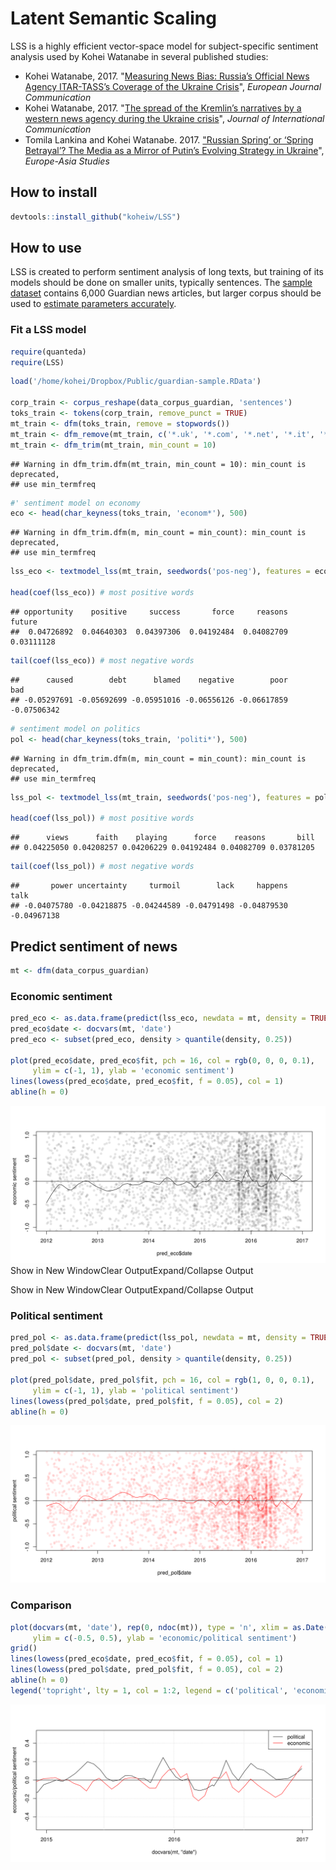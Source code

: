 
Latent Semantic Scaling
=======================

LSS is a highly efficient vector-space model for subject-specific sentiment analysis used by Kohei Watanabe in several published studies:

-   Kohei Watanabe, 2017. "[Measuring News Bias: Russia’s Official News Agency ITAR-TASS’s Coverage of the Ukraine Crisis](http://journals.sagepub.com/eprint/TBc9miIc89njZvY3gyAt/full)", *European Journal Communication*
-   Kohei Watanabe, 2017. "[The spread of the Kremlin’s narratives by a western news agency during the Ukraine crisis](http://www.tandfonline.com/eprint/h2IHsz2YKce6uJeeCmcd/full)", *Journal of International Communication*
-   Tomila Lankina and Kohei Watanabe. 2017. ["Russian Spring’ or ‘Spring Betrayal’? The Media as a Mirror of Putin’s Evolving Strategy in Ukraine](http://www.tandfonline.com/eprint/tWik7KDfsZv8C2KeNkI5/full)", *Europe-Asia Studies*

How to install
--------------

``` r
devtools::install_github("koheiw/LSS")
```

How to use
----------

LSS is created to perform sentiment analysis of long texts, but training of its models should be done on smaller units, typically sentences. The [sample dataset](https://www.dropbox.com/s/555sr2ml6wc701p/guardian-sample.RData?dl=0) contains 6,000 Guardian news articles, but larger corpus should be used to [estimate parameters accurately](https://koheiw.net/?p=629).

### Fit a LSS model

``` r
require(quanteda)
require(LSS)
```

``` r
load('/home/kohei/Dropbox/Public/guardian-sample.RData')

corp_train <- corpus_reshape(data_corpus_guardian, 'sentences')
toks_train <- tokens(corp_train, remove_punct = TRUE)
mt_train <- dfm(toks_train, remove = stopwords())
mt_train <- dfm_remove(mt_train, c('*.uk', '*.com', '*.net', '*.it', '*@*'))
mt_train <- dfm_trim(mt_train, min_count = 10)
```

    ## Warning in dfm_trim.dfm(mt_train, min_count = 10): min_count is deprecated,
    ## use min_termfreq

``` r
#' sentiment model on economy
eco <- head(char_keyness(toks_train, 'econom*'), 500)
```

    ## Warning in dfm_trim.dfm(m, min_count = min_count): min_count is deprecated,
    ## use min_termfreq

``` r
lss_eco <- textmodel_lss(mt_train, seedwords('pos-neg'), features = eco)

head(coef(lss_eco)) # most positive words
```

    ## opportunity    positive     success       force     reasons      future 
    ##  0.04726892  0.04640303  0.04397306  0.04192484  0.04082709  0.03111128

``` r
tail(coef(lss_eco)) # most negative words
```

    ##      caused        debt      blamed    negative        poor         bad 
    ## -0.05297691 -0.05692699 -0.05951016 -0.06556126 -0.06617859 -0.07506342

``` r
# sentiment model on politics
pol <- head(char_keyness(toks_train, 'politi*'), 500)
```

    ## Warning in dfm_trim.dfm(m, min_count = min_count): min_count is deprecated,
    ## use min_termfreq

``` r
lss_pol <- textmodel_lss(mt_train, seedwords('pos-neg'), features = pol)

head(coef(lss_pol)) # most positive words
```

    ##      views      faith    playing      force    reasons       bill 
    ## 0.04225050 0.04208257 0.04206229 0.04192484 0.04082709 0.03781205

``` r
tail(coef(lss_pol)) # most negative words
```

    ##       power uncertainty     turmoil        lack     happens        talk 
    ## -0.04075780 -0.04218875 -0.04244589 -0.04791498 -0.04879530 -0.04967138

Predict sentiment of news
-------------------------

``` r
mt <- dfm(data_corpus_guardian)
```

### Economic sentiment

``` r
pred_eco <- as.data.frame(predict(lss_eco, newdata = mt, density = TRUE))
pred_eco$date <- docvars(mt, 'date')
pred_eco <- subset(pred_eco, density > quantile(density, 0.25))

plot(pred_eco$date, pred_eco$fit, pch = 16, col = rgb(0, 0, 0, 0.1),
     ylim = c(-1, 1), ylab = 'economic sentiment')
lines(lowess(pred_eco$date, pred_eco$fit, f = 0.05), col = 1)
abline(h = 0)
```

![](man/images/unnamed-chunk-6-1.png) Show in New WindowClear OutputExpand/Collapse Output

Show in New WindowClear OutputExpand/Collapse Output

### Political sentiment

``` r
pred_pol <- as.data.frame(predict(lss_pol, newdata = mt, density = TRUE))
pred_pol$date <- docvars(mt, 'date')
pred_pol <- subset(pred_pol, density > quantile(density, 0.25))

plot(pred_pol$date, pred_pol$fit, pch = 16, col = rgb(1, 0, 0, 0.1),
     ylim = c(-1, 1), ylab = 'political sentiment')
lines(lowess(pred_pol$date, pred_pol$fit, f = 0.05), col = 2)
abline(h = 0)
```

![](man/images/unnamed-chunk-7-1.png)

### Comparison

``` r
plot(docvars(mt, 'date'), rep(0, ndoc(mt)), type = 'n', xlim = as.Date(c('2015-01-01', '2016-12-31')), 
     ylim = c(-0.5, 0.5), ylab = 'economic/political sentiment')
grid()
lines(lowess(pred_eco$date, pred_eco$fit, f = 0.05), col = 1)
lines(lowess(pred_pol$date, pred_pol$fit, f = 0.05), col = 2)
abline(h = 0)
legend('topright', lty = 1, col = 1:2, legend = c('political', 'economic'))
```

![](man/images/unnamed-chunk-8-1.png)
